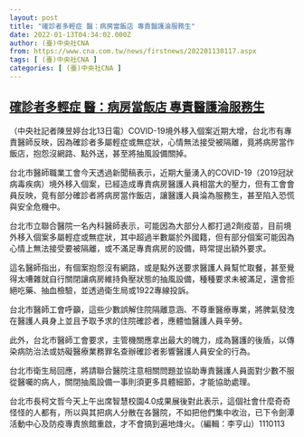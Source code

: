 ```yaml
---
layout: post
title: "確診者多輕症 醫：病房當飯店 專責醫護淪服務生"
date: 2022-01-13T04:34:02.000Z
author: (臺)中央社CNA
from: https://www.cna.com.tw/news/firstnews/202201130117.aspx
tags: [ (臺)中央社CNA ]
categories: [ (臺)中央社CNA ]
---
```

<!--1642048442000-->
[確診者多輕症 醫：病房當飯店 專責醫護淪服務生](https://www.cna.com.tw/news/firstnews/202201130117.aspx)
------

<div>
<div></div><div><p>（中央社記者陳昱婷台北13日電）COVID-19境外移入個案近期大增，台北市有專責醫師反映，因為確診者多屬輕症或無症狀，心情無法接受被隔離，竟將病房當作飯店，抱怨沒網路、點外送，甚至將抽風設備關掉。</p><p>台北市醫師職業工會今天透過新聞稿表示，近期大量湧入的COVID-19（2019冠狀病毒疾病）境外移入個案，已經造成專責病房醫護人員相當大的壓力，但有工會會員反映，竟有部分確診者將病房當作飯店，讓醫護人員淪為服務生，甚至陷入恐慌與安全危機中。</p><p>台北市立聯合醫院一名內科醫師表示，可能因為大部分人都打過2劑疫苗，目前境外移入個案多屬輕症或無症狀，其中超過半數屬於外國籍，但有部分個案可能因為心情上無法接受要被隔離，或不滿足專責病房的設備，時常提出額外要求。</p><p>這名醫師指出，有個案抱怨沒有網路，或是點外送要求醫護人員幫忙取餐，甚至覺得太嘈雜就自行關閉讓病房維持負壓狀態的抽風設備，種種要求未被滿足，還會拒絕吃藥、抽血檢驗，並透過衛生局或1922專線投訴。</p><p>台北市醫師工會呼籲，這些少數誤解住院隔離意涵、不尊重醫療專業，將脾氣發洩在醫護人員身上並且予取予求的住院確診者，應體恤醫護人員辛勞。</p><p>此外，台北市醫師工會要求，主管機關應拿出最大的魄力，成為醫護的後盾，以傳染病防治法或妨礙醫療業務罪名查辦確診者影響醫護人員安全的行為。</p><p>台北市衛生局回應，將請聯合醫院注意相關問題並協助專責醫護人員面對少數不服從醫囑的病人，關閉抽風設備一事則須更多具體細節，才能協助處理。</p><p>台北市長柯文哲今天上午出席智慧校園4.0成果展後對此表示，這個社會什麼奇奇怪怪的人都有，所以與其把病人分散在各醫院，不如把他們集中收治，已下令劍潭活動中心及防疫專責旅館重啟，才不會搞到遍地烽火。（編輯：李亨山）1110113</p></div>
</div>
